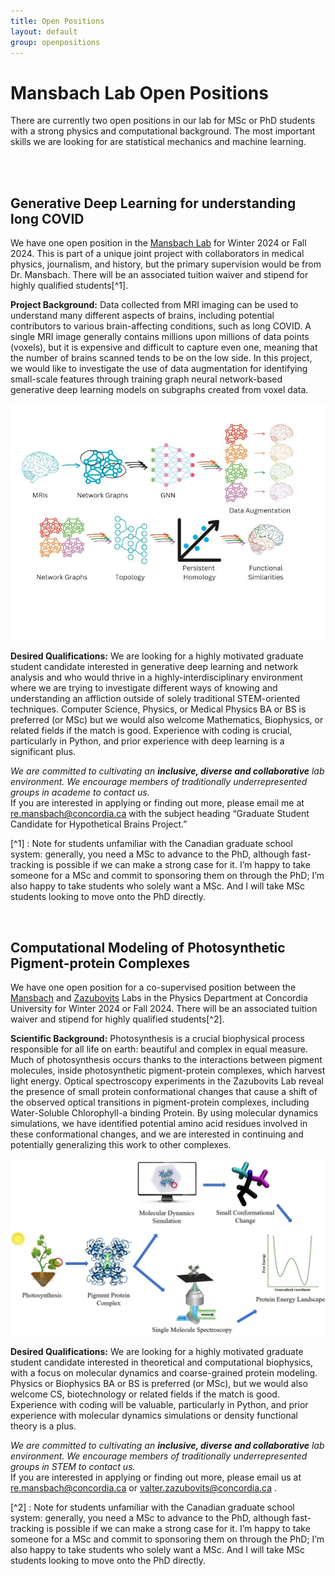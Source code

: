 ```yaml
---
title: Open Positions
layout: default
group: openpositions
---
```


# Mansbach Lab Open Positions

There are currently two open positions in our lab for MSc or PhD students with a strong physics and computational background. The most important skills we are looking for are statistical mechanics and machine learning.

<br>
<br>

## Generative Deep Learning for understanding long COVID

We have one open position in the [Mansbach Lab](https://mansbach-lab.github.io/) for Winter 2024 or Fall 2024. This is part of a unique joint project with collaborators in medical physics, journalism, and history, but the primary supervision would be from Dr. Mansbach. There will be an 
associated tuition waiver and stipend for highly qualified students[^1]. <br>

**Project Background:** Data collected from MRI imaging can be used to understand many different aspects of brains, including potential contributors to various brain-affecting conditions, such as long COVID. A single MRI image generally contains millions upon millions of data points (voxels), but it is expensive and difficult to capture even one, meaning that the number of brains scanned tends to be on the low side. In this project, we would like to investigate the use of data augmentation for identifying small-scale features through training graph neural network-based generative deep learning models on subgraphs created from voxel data. <br>

<img src="/static/img/openpositions/longcovid.jpg">

**Desired Qualifications:** We are looking for a highly motivated graduate student candidate interested in generative deep learning and network analysis and who would thrive in a highly-interdisciplinary environment where we are trying to investigate different ways of knowing and understanding an affliction outside of solely traditional STEM-oriented techniques. Computer Science, Physics, or Medical Physics BA or BS is preferred (or MSc) but we would also welcome Mathematics, Biophysics, or related fields if the match is good. Experience with coding is crucial, particularly in Python, and prior experience with deep learning is a significant plus. <br>

_We are committed to cultivating an **inclusive, diverse and collaborative** lab environment. We encourage members of traditionally underrepresented groups in academe to contact us._ <br>
If you are interested in applying or finding out more, please email me at re.mansbach@concordia.ca
with the subject heading “Graduate Student Candidate for Hypothetical Brains Project.” <br>

[^1] : Note for students unfamiliar with the Canadian graduate school system: generally, you need a MSc to advance to the PhD, although fast-tracking is possible if we can make a strong case for it. I’m happy to take someone for a MSc and commit to sponsoring them on through the PhD; I’m also happy to take students who solely want a MSc. And I will take MSc students looking to move onto the PhD directly.


<br>

## Computational Modeling of Photosynthetic Pigment-protein Complexes

We have one open position for a co-supervised position between the [Mansbach](https://mansbach-lab.github.io/) and [Zazubovits](https://www.concordia.ca/artsci/physics/research/zazubovits-research-group.html) Labs in the Physics Department at Concordia University for Winter 2024 or Fall 2024. There will be an associated tuition waiver and stipend for highly qualified students[^2]. <br>

**Scientific Background:** Photosynthesis is a crucial biophysical process responsible for all life on earth: beautiful and complex in equal measure. Much of photosynthesis occurs thanks to the interactions between pigment molecules, inside photosynthetic pigment-protein complexes, which harvest light energy. Optical spectroscopy experiments in the Zazubovits Lab reveal the presence of small protein conformational changes that cause a shift of the observed optical transitions in pigment-protein complexes, including Water-Soluble Chlorophyll-a binding Protein. By using molecular dynamics simulations, we have identified potential amino acid residues involved in these conformational changes, and we are interested in continuing and potentially generalizing this work to other complexes. <br>

<img src="/static/img/openpositions/photosynthesis.gif">

**Desired Qualifications:** We are looking for a highly motivated graduate student candidate interested in theoretical and computational biophysics, with a focus on molecular dynamics and coarse-grained protein modeling. Physics or Biophysics BA or BS is preferred (or MSc), but we would also welcome CS, biotechnology or related fields if the match is good. Experience with coding will be valuable, particularly in Python, and prior experience with molecular dynamics simulations or density functional theory is a plus. <br>

_We are committed to cultivating an **inclusive, diverse and collaborative** lab environment. We encourage members of traditionally underrepresented groups in STEM to contact us._ <br>
If you are interested in applying or finding out more, please email us at re.mansbach@concordia.ca or valter.zazubovits@concordia.ca . <br>

[^2] : Note for students unfamiliar with the Canadian graduate school system: generally, you need a MSc to advance to the PhD, although fast-tracking is possible if we can make a strong case for it. I’m happy to take someone for a MSc and commit to sponsoring them on through the PhD; I’m also happy to take students who solely want a MSc. And I will take MSc students looking to move onto the PhD directly.





